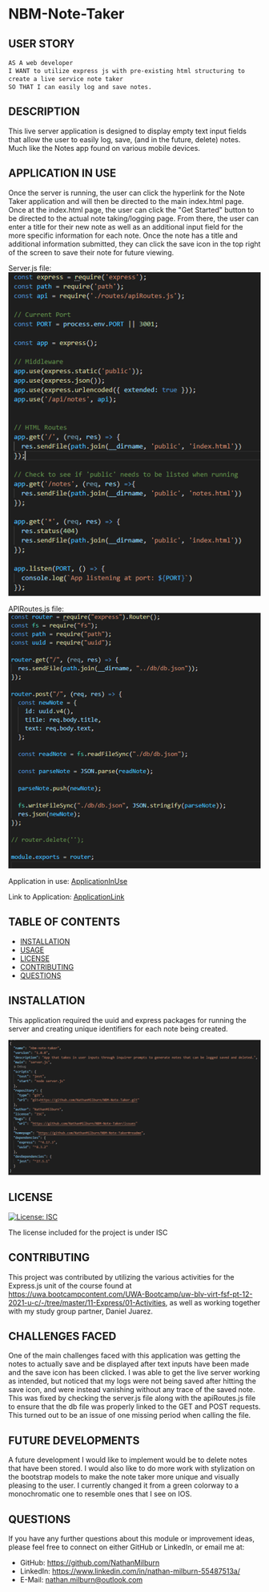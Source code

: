 # NBM-Note-Taker

## USER STORY

    AS A web developer
    I WANT to utilize express js with pre-existing html structuring to create a live service note taker 
    SO THAT I can easily log and save notes.

## DESCRIPTION
This live server application is designed to display empty text input fields that allow the user to easily log, save, (and in the future, delete) notes. Much like the Notes app found on various mobile devices.

## APPLICATION IN USE
Once the server is running, the user can click the hyperlink for the Note Taker application and will then be directed to the main index.html page. Once at the index.html page, the user can click the "Get Started" button to be directed to the actual note taking/logging page. From there, the user can enter a title for their new note as well as an additional input field for the more specific information for each note. Once the note has a title and additional information submitted, they can click the save icon in the top right of the screen to save their note for future viewing.

Server.js file:
![serverJS](./public/assets/images/server-js.PNG "server.js file")

APIRoutes.js file:
![apiRoutes](./public/assets/images/apiRoutes-js.PNG "API Routes for GET and POST requests")

Application in use: 
[ApplicationInUse](./public/assets/images/application-in-use.png "Application in Use")

Link to Application: 
[ApplicationLink](https://safe-scrubland-81403.herokuapp.com/ "Note Taker Application")


## TABLE OF CONTENTS
- [INSTALLATION](#installation)
- [USAGE](#usage)
- [LICENSE](#license)
- [CONTRIBUTING](#contributing)
- [QUESTIONS](#questions)

## INSTALLATION
This application required the uuid and express packages for running the server and creating unique identifiers for each note being created. 

![PackageJSON](./public/assets/images/package-json.PNG "Modules for Package.json")

## LICENSE
[![License: ISC](https://img.shields.io/badge/License-ISC-blue.svg)](https://opensource.org/licenses/ISC)

The license included for the project is under ISC

## CONTRIBUTING 
This project was contributed by utilizing the various activities for the Express.js unit of the course found at https://uwa.bootcampcontent.com/UWA-Bootcamp/uw-blv-virt-fsf-pt-12-2021-u-c/-/tree/master/11-Express/01-Activities, as well as working together with my study group partner, Daniel Juarez. 

## CHALLENGES FACED 
One of the main challenges faced with this application was getting the notes to actually save and be displayed after text inputs have been made and the save icon has been clicked. I was able to get the live server working as intended, but noticed that my logs were not being saved after hitting the save icon, and were instead vanishing without any trace of the saved note. This was fixed by checking the server.js file along with the apiRoutes.js file to ensure that the db file was properly linked to the GET and POST requests. This turned out to be an issue of one missing period when calling the file. 

## FUTURE DEVELOPMENTS 
A future development I would like to implement would be to delete notes that have been stored. I would also like to do more work with stylization on the bootstrap models to make the note taker more unique and visually pleasing to the user. I currently changed it from a green colorway to a monochromatic one to resemble ones that I see on IOS.

## QUESTIONS
If you have any further questions about this module or improvement ideas, please feel free to connect on either GitHub or LinkedIn, or email me at:
* GitHub: https://github.com/NathanMilburn
* LinkedIn: https://www.linkedin.com/in/nathan-milburn-55487513a/
* E-Mail: nathan.milburn@outlook.com